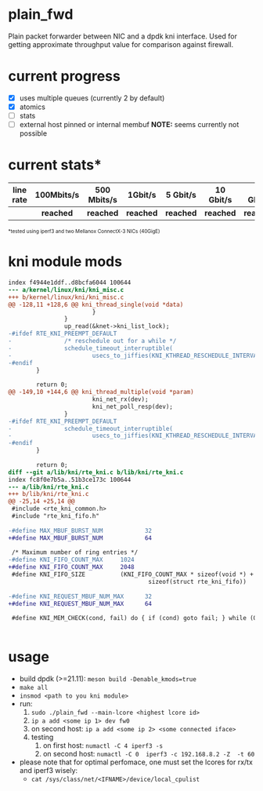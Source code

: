 # plain_fwd
Plain packet forwarder between NIC and a dpdk kni interface. Used for getting approximate throughput value for comparison against firewall.

# current progress
- [x] uses multiple queues (currently 2 by default)
- [x] atomics
- [ ] stats
- [ ] external host pinned or internal membuf **NOTE:** seems currently not possible 

# current stats*

| line rate | 100Mbits/s | 500 Mbits/s | 1Gbit/s | 5 Gbit/s | 10 Gbit/s | 20 Gbit/s | 40 Gbit/s|
|-----------|:----------:|:-----------:|:-------:|:--------:|:---------:|:---------:|:--------:|
||**reached**|**reached**|**reached**|**reached**|**reached**|**reached**|*pending*|

 <font size="1"> *tested using iperf3 and two Mellanox ConnectX-3 NICs (40GigE)</font> 

# kni module mods
```diff --git a/kernel/linux/kni/kni_misc.c b/kernel/linux/kni/kni_misc.c
index f4944e1ddf..d8bcfa6044 100644
--- a/kernel/linux/kni/kni_misc.c
+++ b/kernel/linux/kni/kni_misc.c
@@ -128,11 +128,6 @@ kni_thread_single(void *data)
                        }
                }
                up_read(&knet->kni_list_lock);
-#ifdef RTE_KNI_PREEMPT_DEFAULT
-               /* reschedule out for a while */
-               schedule_timeout_interruptible(
-                       usecs_to_jiffies(KNI_KTHREAD_RESCHEDULE_INTERVAL));
-#endif
        }
 
        return 0;
@@ -149,10 +144,6 @@ kni_thread_multiple(void *param)
                        kni_net_rx(dev);
                        kni_net_poll_resp(dev);
                }
-#ifdef RTE_KNI_PREEMPT_DEFAULT
-               schedule_timeout_interruptible(
-                       usecs_to_jiffies(KNI_KTHREAD_RESCHEDULE_INTERVAL));
-#endif
        }
 
        return 0;
diff --git a/lib/kni/rte_kni.c b/lib/kni/rte_kni.c
index fc8f0e7b5a..51b3ce173c 100644
--- a/lib/kni/rte_kni.c
+++ b/lib/kni/rte_kni.c
@@ -25,14 +25,14 @@
 #include <rte_kni_common.h>
 #include "rte_kni_fifo.h"
 
-#define MAX_MBUF_BURST_NUM            32
+#define MAX_MBUF_BURST_NUM            64
 
 /* Maximum number of ring entries */
-#define KNI_FIFO_COUNT_MAX     1024
+#define KNI_FIFO_COUNT_MAX     2048
 #define KNI_FIFO_SIZE          (KNI_FIFO_COUNT_MAX * sizeof(void *) + \
                                        sizeof(struct rte_kni_fifo))
 
-#define KNI_REQUEST_MBUF_NUM_MAX      32
+#define KNI_REQUEST_MBUF_NUM_MAX      64
 
 #define KNI_MEM_CHECK(cond, fail) do { if (cond) goto fail; } while (0)
 
```

# usage

* build dpdk (>=21.11): `meson build -Denable_kmods=true`
* `make all`
* `insmod <path to you kni module>`
* run:
   1. `sudo ./plain_fwd --main-lcore <highest lcore id>`
   2. `ip a add <some ip 1> dev fw0`
   3. on second host: `ip a add <some ip 2> <some connected iface>`
   4. testing
       1. on first host: `numactl -C 4 iperf3 -s`
       2. on second host: `numactl -C 0  iperf3 -c 192.168.8.2 -Z  -t 60`
* please note that for optimal perfomace, one must set the lcores for rx/tx and iperf3 wisely:
    * `cat /sys/class/net/<IFNAME>/device/local_cpulist`
